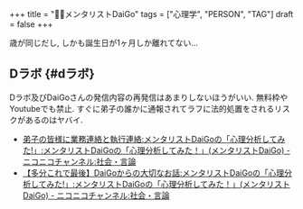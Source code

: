 +++
title = "🤵🏽メンタリストDaiGo"
tags = ["心理学", "PERSON", "TAG"]
draft = false
+++

歳が同じだし, しかも誕生日が1ヶ月しか離れてない...


## Dラボ {#dラボ}

Dラボ及びDaiGoさんの発信内容の再発信はあまりしないほうがいい. 無料枠やYoutubeでも禁止. すぐに弟子の誰かに通報されてラフに法的処置をされるリスクがあるのはヤバイ.

-   [弟子の皆様に業務連絡と執行連絡:メンタリストDaiGoの「心理分析してみた!」:メンタリストDaiGoの「心理分析してみた！」(メンタリストDaiGo) - ニコニコチャンネル:社会・言論](https://ch.nicovideo.jp/mentalist/blomaga/ar1770507)
-   [【多分これで最後】DaiGoからの大切なお話:メンタリストDaiGoの「心理分析してみた!」:メンタリストDaiGoの「心理分析してみた！」(メンタリストDaiGo) - ニコニコチャンネル:社会・言論](https://ch.nicovideo.jp/mentalist/blomaga/ar1773536)
